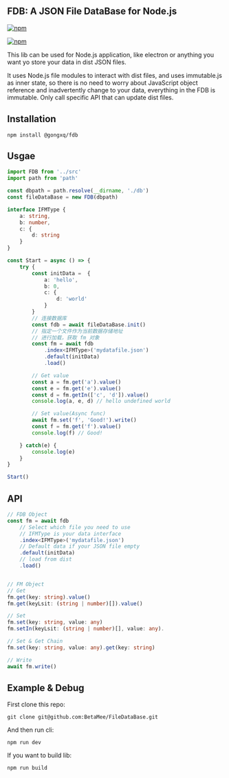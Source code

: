 ## FDB: A JSON File DataBase for Node.js

[![npm](http://img.shields.io/npm/dm/@gongxq/fdb.svg?style=flat)](https://www.npmjs.org/package/@gongxq/fdb)

[![npm](https://img.shields.io/npm/v/@gongxq/fdb.svg)](https://www.npmjs.org/package/@gongxq/fdb)

This lib can be used for Node.js application, like electron or anything you want yo store your data in dist JSON files.

It uses Node.js file modules to interact with dist files, and uses immutable.js as inner state, so there is no need to worry about JavaScript object reference and inadvertently change to your data, everything in the FDB is immutable. Only call specific API that can update dist files.

## Installation

`npm install @gongxq/fdb`

## Usgae

```ts
import FDB from '../src'
import path from 'path'

const dbpath = path.resolve(__dirname, './db')
const fileDataBase = new FDB(dbpath)

interface IFMType {
    a: string,
    b: number,
    c: {
        d: string
    }
}

const Start = async () => {
    try {
        const initData =  {
            a: 'hello',
            b: 0,
            c: {
                d: 'world'
            }
        }
        // 连接数据库
        const fdb = await fileDataBase.init()
        // 指定一个文件作为当前数据存储地址
        // 进行加载，获取 fm 对象
        const fm = await fdb
            .index<IFMType>('mydatafile.json')
            .default(initData)
            .load()

        // Get value
        const a = fm.get('a').value()
        const e = fm.get('e').value()
        const d = fm.getIn(['c', 'd']).value()
        console.log(a, e, d) // hello undefined world

        // Set value(Async func)
        await fm.set('f', 'Good!').write()
        const f = fm.get('f').value()
        console.log(f) // Good!

    } catch(e) {
        console.log(e)
    }
}

Start()
```

## API

```ts
// FDB Object
const fm = await fdb
    // Select which file you need to use
    // IFMType is your data interface
    .index<IFMType>('mydatafile.json')
    // Default data if your JSON file empty
    .default(initData)
    // load from dist
    .load()


// FM Object
// Get
fm.get(key: string).value()
fm.get(keyLsit: (string | number)[]).value()

// Set
fm.set(key: string, value: any)
fm.setIn(keyLsit: (string | number)[], value: any).

// Set & Get Chain
fm.set(key: string, value: any).get(key: string)

// Write
await fm.write()
```

## Example & Debug

First clone this repo:

`git clone git@github.com:BetaMee/FileDataBase.git`

And then run cli:

`npm run dev`

If you want to build lib:

`npm run build`
